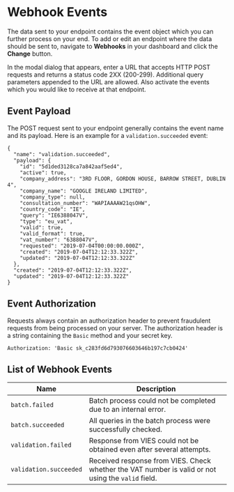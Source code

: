# Webhook Events

The data sent to your endpoint contains the event object which you can further process on your end. To add or edit an endpoint where the data should be sent to, navigate to **Webhooks** in your dashboard and click the **Change** button.

In the modal dialog that appears, enter a URL that accepts HTTP POST requests and returns a status code 2XX (200-299). Additional query parameters appended to the URL are allowed. Also activate the events which you would like to receive at that endpoint.

## Event Payload

The POST request sent to your endpoint generally contains the event name and its payload. Here is an example for a `validation.succeeded` event:

```
{
  "name": "validation.succeeded",
  "payload": {
    "id": "5d1ded3128ca7a842aaf5ed4",
    "active": true,
    "company_address": "3RD FLOOR, GORDON HOUSE, BARROW STREET, DUBLIN 4",
    "company_name": "GOOGLE IRELAND LIMITED",
    "company_type": null,
    "consultation_number": "WAPIAAAAW21qsOHW",
    "country_code": "IE",
    "query": "IE6388047V",
    "type": "eu_vat",
    "valid": true,
    "valid_format": true,
    "vat_number": "6388047V",
    "requested": "2019-07-04T00:00:00.000Z",
    "created": "2019-07-04T12:12:33.322Z",
    "updated": "2019-07-04T12:12:33.322Z"
  },
  "created": "2019-07-04T12:12:33.322Z",
  "updated": "2019-07-04T12:12:33.322Z"
}
```

## Event Authorization

Requests always contain an authorization header to prevent fraudulent requests from being processed on your server. The authorization header is a string containing the `Basic` method and your secret key.

```
Authorization: 'Basic sk_c283fd6d793076603646b197c7cb0424'
```

## List of Webhook Events

| Name | Description |
| --- | --- |
| `batch.failed` | Batch process could not be completed due to an internal error. |
| `batch.succeeded` | All queries in the batch process were successfully checked. |
| `validation.failed` | Response from VIES could not be obtained even after several attempts. |
| `validation.succeeded` | Received response from VIES. Check whether the VAT number is valid or not using the `valid` field. |
